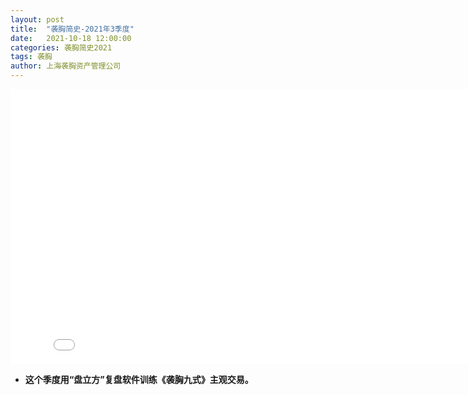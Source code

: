 ```yaml
---
layout: post
title:  "袭胸简史-2021年3季度"
date:   2021-10-18 12:00:00
categories: 袭胸简史2021
tags: 袭胸
author: 上海袭胸资产管理公司
---
```


<iframe frameborder="0" width="825" height="440" iframe src="//player.bilibili.com/player.html?aid=18808058&bvid=BV1vW411e7Z7&cid=30675519&page=1" scrolling="no" border="0" frameborder="no" framespacing="0" allowfullscreen="true"> </iframe>

* **这个季度用“盘立方”复盘软件训练《袭胸九式》主观交易。**
